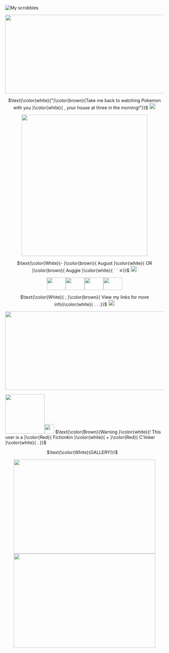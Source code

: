 ![My scrobbles](https://lastfm-recently-played.vercel.app/api?user=LiveLaughAJJ&count=5&width=1000&loved=true&show_user=header)
<p align="center">
  <img width="900" height="250" src="https://64.media.tumblr.com/c30f6e3990227352ad641255220418f1/741b4bdb5ff96261-df/s2048x3072/3900275c3a992ebb94526dcd3bead0bac935214e.gifv">
  </p>
  <p align="center">
  $\text{\color{white}{"}\color{brown}{Take me back to watching Pokemon with you }\color{white}{ ,  your house at three in the morning!"}}$ <img width="20" height="20" src="https://i.ibb.co/FqC9zzs/IMG-6407.gif">
  </p>
  <p align="center">
  <img width="400" height="450" src="https://64.media.tumblr.com/09509723e55f7f74dd2c61e9dffd6d83/0841a1a87c191547-39/s250x400/5488c58ff24ac9b5f0b7ed6ce130879f8294b8f5.gifv">
  </p>
   <p align="center">
  $\text{\color{White}{-  }\color{brown}{ August  }\color{white}{ OR }\color{brown}{ Auggie }\color{white}{ ` ` ✮}}$ <img width="20" height="20" src="https://i.ibb.co/cLz4qMT/IMG-6737.gif">
       </p>
  <p align="center">
  <img width="60" height="40" src="https://camo.githubusercontent.com/51d5344ee60882e6b48a413f1e42bf512bdce398472d3e86f9e83a03f28fa6f1/68747470733a2f2f692e696d6775722e636f6d2f454f38724243392e706e67"><img width="60" height="40" src="https://camo.githubusercontent.com/4c3e9af3d7cc81e23f336b37bc829fd450155ae21249be1a65579f7982dd5ae2/68747470733a2f2f64726976652e676f6f676c652e636f6d2f75633f69643d315f66646e68366445767462547a412d47514a54523373447370697938464d4e37"><img width="60" height="40" src="https://64.media.tumblr.com/6c1c5d757955eaec24c15d97ad21f428/c3e805a8a16d5604-0b/s100x200/f1d2f9174227d1d5b1e247828cb859ebfdb76610.pnj"><img width="60" height="40" src="https://y2k.neocities.org/stamps/tumblr_pbl4whs7Xl1wlxvjlo7_100.gif">
  <p align="center">
  $\text{\color{White}{     ;  }\color{brown}{ View my links for more info}\color{white}{ . . .}}$ <img width="20" height="20" src="https://i.ibb.co/BZnTkjW/IMG-6625.gif">
  <p align="center">
  <img width="900" height="250" src="https://64.media.tumblr.com/c30f6e3990227352ad641255220418f1/741b4bdb5ff96261-df/s2048x3072/3900275c3a992ebb94526dcd3bead0bac935214e.gifv">
 <p align="left">
<img width="125" height="125" src="https://64.media.tumblr.com/f7d6903874a44b2ea3d41bf58b12f286/668d3fe8304f9427-07/s100x200/d9fb3cd4fcc710bba612cb3413e178160dfe8c2b.gifv"><img width="30" height="30" src="https://xyz.crd.co/assets/images/gallery12/e60f9a14.gif?v=de6feabd"> $\text{\color{Brown}{Warning   }\color{white}{! This user is a  }\color{Red}{ Fictionkin }\color{white}{ + }\color{Red}{ C'linker }\color{white}{ . }}$
</p>
 <p align="center">
  $\text{\color{White}{GALLERY!}}$ <img width="10" height="10" src="https://i.ibb.co/tJ4zpgm/IMG-5001.gif">
   <p align="center"> 
  <img width="450" height="300" src="https://i.ibb.co/XF80tTN/Screenshot-2024-09-17-230118.png"> <img width="450" height="300" src="https://i.ibb.co/vDpSmHM/Screenshot-2024-09-17-191941.pngg">
  
